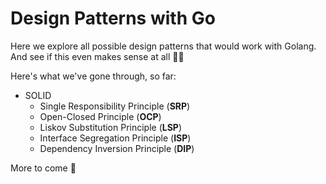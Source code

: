 # Design Patterns with Go

Here we explore all possible design patterns that would work with Golang.
And see if this even makes sense at all 👨‍🔬

Here's what we've gone through, so far:

 - SOLID
    - Single Responsibility Principle (**SRP**)
    - Open-Closed Principle (**OCP**)
    - Liskov Substitution Principle (**LSP**)
    - Interface Segregation Principle (**ISP**)
    - Dependency Inversion Principle (**DIP**)

More to come 🚀